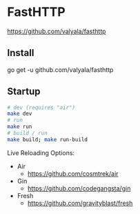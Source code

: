 # FastHTTP

https://github.com/valyala/fasthttp

## Install

go get -u github.com/valyala/fasthttp

## Startup

```bash
# dev (requires "air")
make dev
# run
make run
# build / run
make build; make run-build
```

Live Reloading Options:

- Air
  - https://github.com/cosmtrek/air
- Gin
  - https://github.com/codegangsta/gin
- Fresh
  - https://github.com/gravityblast/fresh
